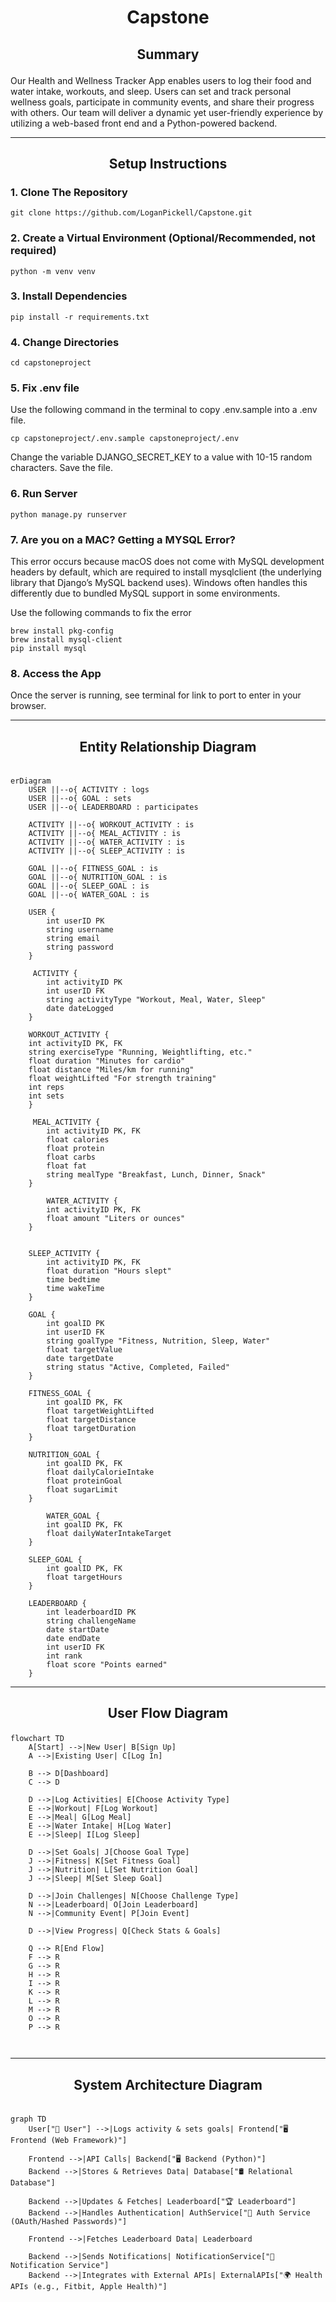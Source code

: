 # <p align="center">Capstone</p>

## <p align="center">Summary</p>
Our Health and Wellness Tracker App enables users to log their food and water intake, workouts, and sleep. 
Users can set and track personal wellness goals, participate in community events, and share their progress with others. 
Our team will deliver a dynamic yet user-friendly experience by utilizing a web-based front end and a Python-powered backend.

---
## <p align="center">Setup Instructions</p>

### 1. Clone The Repository
```
git clone https://github.com/LoganPickell/Capstone.git
```
### 2. Create a Virtual Environment (Optional/Recommended, not required)
```
python -m venv venv
```
### 3. Install Dependencies
```
pip install -r requirements.txt
```
### 4. Change Directories
```
cd capstoneproject
```
### 5. Fix .env file
Use the following command in the terminal to copy .env.sample into a .env file.
```
cp capstoneproject/.env.sample capstoneproject/.env
```
Change the variable DJANGO_SECRET_KEY to a value with 10-15 random characters.
Save the file.


### 6. Run Server
```
python manage.py runserver
```
### 7. Are you on a MAC? Getting a MYSQL Error?
This error occurs because macOS does not come with MySQL development headers by default, which are required to install mysqlclient (the underlying library that Django’s MySQL backend uses).
Windows often handles this differently due to bundled MySQL support in some environments.

Use the following commands to fix the error
```
brew install pkg-config
brew install mysql-client
pip install mysql
```
### 8. Access the App
Once the server is running, see terminal for link to port to enter in your browser.

---


## <p align="center">Entity Relationship Diagram </p>

```mermaid

erDiagram
    USER ||--o{ ACTIVITY : logs
    USER ||--o{ GOAL : sets
    USER ||--o{ LEADERBOARD : participates
    
    ACTIVITY ||--o{ WORKOUT_ACTIVITY : is
    ACTIVITY ||--o{ MEAL_ACTIVITY : is
    ACTIVITY ||--o{ WATER_ACTIVITY : is
    ACTIVITY ||--o{ SLEEP_ACTIVITY : is

    GOAL ||--o{ FITNESS_GOAL : is
    GOAL ||--o{ NUTRITION_GOAL : is
    GOAL ||--o{ SLEEP_GOAL : is
    GOAL ||--o{ WATER_GOAL : is

    USER {
        int userID PK
        string username
        string email
        string password
    }
    
     ACTIVITY {
        int activityID PK
        int userID FK
        string activityType "Workout, Meal, Water, Sleep"
        date dateLogged
    }

    WORKOUT_ACTIVITY {
    int activityID PK, FK
    string exerciseType "Running, Weightlifting, etc."
    float duration "Minutes for cardio"
    float distance "Miles/km for running"
    float weightLifted "For strength training"
    int reps 
    int sets 
    }
    
     MEAL_ACTIVITY {
        int activityID PK, FK
        float calories
        float protein
        float carbs
        float fat
        string mealType "Breakfast, Lunch, Dinner, Snack"
    }
    
        WATER_ACTIVITY {
        int activityID PK, FK
        float amount "Liters or ounces"
    }
    
    
    SLEEP_ACTIVITY {
        int activityID PK, FK
        float duration "Hours slept"
        time bedtime
        time wakeTime
    }
    
    GOAL {
        int goalID PK
        int userID FK
        string goalType "Fitness, Nutrition, Sleep, Water"
        float targetValue
        date targetDate
        string status "Active, Completed, Failed"
    }

    FITNESS_GOAL {
        int goalID PK, FK
        float targetWeightLifted
        float targetDistance
        float targetDuration
    }

    NUTRITION_GOAL {
        int goalID PK, FK
        float dailyCalorieIntake
        float proteinGoal
        float sugarLimit
    }
    
        WATER_GOAL {
        int goalID PK, FK
        float dailyWaterIntakeTarget
    }

    SLEEP_GOAL {
        int goalID PK, FK
        float targetHours
    }

    LEADERBOARD {
        int leaderboardID PK
        string challengeName
        date startDate
        date endDate
        int userID FK
        int rank
        float score "Points earned"
    }

```
---

## <p align="center">User Flow Diagram</p>
```mermaid
flowchart TD
    A[Start] -->|New User| B[Sign Up]
    A -->|Existing User| C[Log In]
    
    B --> D[Dashboard]
    C --> D

    D -->|Log Activities| E[Choose Activity Type]
    E -->|Workout| F[Log Workout]
    E -->|Meal| G[Log Meal]
    E -->|Water Intake| H[Log Water]
    E -->|Sleep| I[Log Sleep]

    D -->|Set Goals| J[Choose Goal Type]
    J -->|Fitness| K[Set Fitness Goal]
    J -->|Nutrition| L[Set Nutrition Goal]
    J -->|Sleep| M[Set Sleep Goal]

    D -->|Join Challenges| N[Choose Challenge Type]
    N -->|Leaderboard| O[Join Leaderboard]
    N -->|Community Event| P[Join Event]

    D -->|View Progress| Q[Check Stats & Goals]
    
    Q --> R[End Flow]
    F --> R
    G --> R
    H --> R
    I --> R
    K --> R
    L --> R
    M --> R
    O --> R
    P --> R



```
---

## <p align="center">System Architecture Diagram</p>

```mermaid

graph TD
    User["👤 User"] -->|Logs activity & sets goals| Frontend["🖥️ Frontend (Web Framework)"]
    
    Frontend -->|API Calls| Backend["🖥️ Backend (Python)"]
    Backend -->|Stores & Retrieves Data| Database["🛢️ Relational Database"]

    Backend -->|Updates & Fetches| Leaderboard["🏆 Leaderboard"]
    Backend -->|Handles Authentication| AuthService["🔐 Auth Service (OAuth/Hashed Passwords)"]

    Frontend -->|Fetches Leaderboard Data| Leaderboard

    Backend -->|Sends Notifications| NotificationService["📢 Notification Service"]
    Backend -->|Integrates with External APIs| ExternalAPIs["🌍 Health APIs (e.g., Fitbit, Apple Health)"]


```